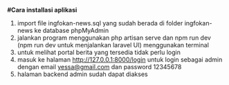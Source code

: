 **#Cara installasi aplikasi**
1. import file ingfokan-news.sql yang sudah berada di folder ingfokan-news ke database phpMyAdmin
2. jalankan program menggunakan php artisan serve dan npm run dev (npm run dev untuk menjalankan laravel UI) menggunakan terminal
3. untuk melihat portal berita yang tersedia tidak perlu login
4. masuk ke halaman http://127.0.0.1:8000/login untuk login sebagai admin dengan email yessa@gmail.com dan password 12345678
5. halaman backend admin sudah dapat diakses
